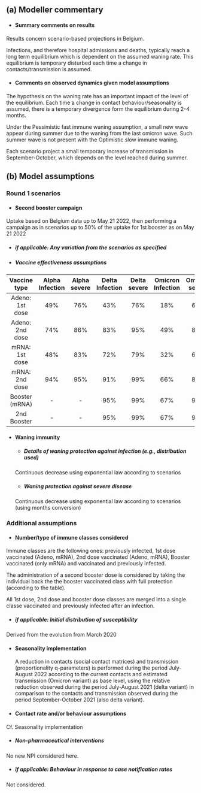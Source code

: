 ## (a) Modeller commentary

- #### Summary comments on results

Results concern scenario-based projections in Belgium.

Infections, and therefore hospital admissions and deaths, typically reach a long term equilibrium which is dependent on the assumed waning rate. This equilibrium is temporary disturbed each time a change in contacts/transmission is assumed.

- #### Comments on observed dynamics given model assumptions

The hypothesis on the waning rate has an important impact of the level of the equilibrium. Each time a change in contact behaviour/seasonality is assumed, there is a temporary divergence form the equilibrium during 2-4 months.

Under the Pessimistic fast immune waning assumption, a small new wave appear during summer due to the waning from the last omicron wave. Such summer wave is not present with the Optimistic slow immune waning.

Each scenario project a small temporary increase of transmission in September-October, which depends on the level reached during summer.

## (b) Model assumptions

### Round 1 scenarios

- #### Second booster campaign

Uptake based on Belgium data up to May 21 2022, then performing a campaign as in scenarios up to 50% of the uptake for 1st booster as on May 21 2022

   - ##### _if applicable:_ Any variation from the scenarios as specified

   - ##### Vaccine effectiveness assumptions

Vaccine type | Alpha Infection | Alpha severe | Delta Infection | Delta severe | Omicron Infection | Omicron severe
:---: | :---: | :---: | :---: | :---: | :---: | :---: | Adeno: 1st dose | 49% | 76% | 43% | 76% | 18% | 65%Adeno: 2nd dose | 74% | 86% | 83% | 95% | 49% | 81%mRNA: 1st dose | 48% | 83% | 72% | 79% | 32% |65%mRNA: 2nd dose | 94% | 95% | 91% | 99% | 66% | 81%Booster (mRNA) | - | - | 95% | 99% | 67% | 90%
2nd Booster | - | - | 95% | 99% | 67% | 90%

- #### Waning immunity 

   - ##### Details of waning protection against infection (e.g., distribution used)
   
   Continuous decrease using exponential law according to scenarios
   
   - ##### Waning protection against severe disease
   
    Continuous decrease using exponential law according to scenarios (using months conversion)

### Additional assumptions

- #### Number/type of immune classes considered

Immune classes are the following ones: previously infected, 1st dose vaccinated (Adeno, mRNA), 2nd dose vaccinated (Adeno, mRNA), Booster vaccinated (only mRNA) and vaccinated and previously infected.

The administration of a second booster dose is considered by taking the individual back the the booster vaccinated class with full protection (according to the table).

All 1st dose, 2nd dose and booster dose classes are merged into a single classe vaccinated and previously infected after an infection.

   - ##### _if applicable:_ Initial distribution of susceptibility

Derived from the evolution from March 2020

- #### Seasonality implementation

 	A reduction in contacts (social contact matrices) and transmission (proportionality q-parameters) is performed during the period July-August 2022 according to the current contacts and estimated transmission (Omicron variant) as base level, using the relative reduction observed during the period July-August 2021 (delta variant) in comparison to the contacts and transmission observed during the period September-October 2021 (also delta variant).

- #### Contact rate and/or behaviour assumptions

Cf. Seasonality implementation

   - ##### Non-pharmaceutical interventions
   
   No new NPI considered here.

   - ##### _if applicable:_ Behaviour in response to case notification rates
   
   Not considered.
